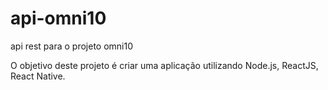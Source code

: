 # api-omni10
api rest para o projeto omni10

O objetivo deste projeto é criar uma aplicação utilizando Node.js, ReactJS, React Native. 
